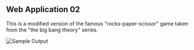 ## Web Application 02

This is a modified version of the famous "rocks-paper-scissor" game taken from the "the big bang theory" series.

![Sample Output](https://i.imgur.com/GQeOaEh.png)